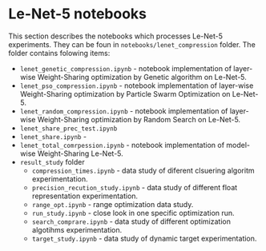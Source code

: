 # Le-Net-5 notebooks

This section describes the notebooks which processes Le-Net-5 experiments.
They can be foun in `notebooks/lenet_compression` folder.
The folder contains folowing items:

- `lenet_genetic_compression.ipynb` - notebook implementation of layer-wise Weight-Sharing optimization by Genetic algorithm on Le-Net-5.
- `lenet_pso_compression.ipynb` - notebook implementation of layer-wise Weight-Sharing optimization by Particle Swarm Optimization on Le-Net-5.
- `lenet_random_compression.ipynb` - notebook implementation of layer-wise Weight-Sharing optimization by Random Search on Le-Net-5.
- `lenet_share_prec_test.ipynb`
- `lenet_share.ipynb` - 
- `lenet_total_comrpession.ipynb` - notebook implementation of model-wise Weight-Sharing Le-Net-5.
- `result_study` folder
    - `compression_times.ipynb` -  data study of diferent clsuering algoritm experimentation.
    - `precision_recution_study.ipynb` - data study of different float representation experimentation.
    - `range_opt.ipynb` - range optimization data study.
    - `run_study.ipynb` - close look in one specific optimization run.
    - `search_comprare.ipynb` - data study of different optimization algotihms experimentation.
    - `target_study.ipynb` - data study of dynamic target experimentation.